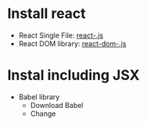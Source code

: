 # Install react
  * React Single File:  [react-<version>.js][reactDown]
  * React DOM library: [react-dom-<version>.js][reactDown]
# Instal including JSX
  * Babel library
    * Download Babel
    * Change <script type="text/javascript"> to <script type="text/babel">

# What is react
  * react is a way to integrate html into your javascript to help create the view

# render
  * function that must be implemented
  * provides the output that the user sees (the "view")

# Components
  * reusable
  * can be nested
  * what you use to break your interface into its most basic parts
  * DOM component = in HTML
  * CompositeComponent = create by React.createClass()
  * controlled components: Have value property
    value = value
    component's state = event handler
  * uncontrolled components: do NOT have value property
    value = application (in render)
    component's state = application (in render via defaultValue)

# Component Creation
  1. getDefaultProps()  //Do not use with ES6
    * prop values returned will be used as DEFAULTS
    * ES6 Alternative:
      * use .defaultProps property in class
      ```js
      MyReactClass.defaultProps = {
        name: 'Bob',
        initialCount: 0
        };
      ```
  2. getInitialState()  //Do not use with ES6
    * return value = intial state of React component
    * ES6 Alternative:
      * use this.state in constructor
      ```js
      constructor(props){
        super(props);

        this.state = {
          count: this.props.initialCount
        };
        }
      ```
  3. componentWillMount()  
    * used to make final changes to the component before add to DOM
  4. render()  
    * returns a single element that represents the component
  5. componentDidMount()
    * component mounted and can now access component's DOM nodes
    * used for: preparing times, fetching data, adding event listeners

# Component Modification
  * componentWillUnmount()
    * used before a component is unmounted from DOM
    * Good for: removing event listeners
  * componentWillReceiveProps(nextProps)
    * FIRST function for property changes
    * for property changes!
      * access old = this.props
      * access new = nextProps.
      * Can compare these props
  * shouldComponentUpdate(nextProps, nextState)
    * SECOND function for property changes
    * FIRST function for state changes
    * returns true if prop/state changes made to render new version of your component
  * componentWillUpdate(nextProps, nextState)
    * Changes not made in DOM yet
  * componentDidUpdate(prevProps, prevState)

# component states
  * Anytime a component's state changes, its 'render' function is called
  * represented as js object on a component level scope
  * it is like private data for your component
  * has properties in it
  * setState() : primary way to make UI updates, does shallow merge btwn new and previous state & trigger a re-render of component


# props
  * [Components pass properties to their children components through props][resource]
    * Property ex. Address, Price, etc.
  * <Component title={prop}/>   // is a prop
  * Can use props to nest
  * used to pass data and methods from a parent component to a child component
  * immutable
  * allow to create reusable components
  * Default props
    * Set default values for your component props
    * Component.defaultProps = {...}  //ES6
  * Prop Types
    * Specify what props your component needs and the type they should be
      ```js
      MyClass.propTypes = {
      randomObject: React.PropTypes.object,
      callback: React.PropTypes.func.isRequired,
      };
      ```

  React.PropTypes.whatTypeItShouldBe = {...} //ES6


[reactDown]:https://facebook.github.io/react/docs/installation.html
[resource]:https://html5hive.org/react-tutorial/
